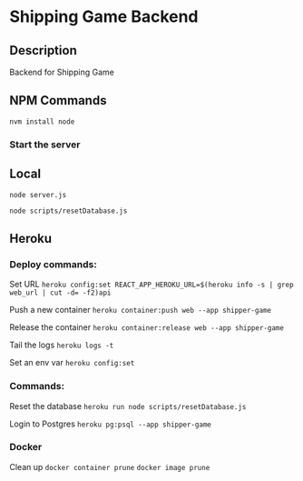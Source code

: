 # Shipping Game Backend

## Description
Backend for Shipping Game

## NPM Commands

```nvm install node```

### Start the server


## Local
```node server.js```

```node scripts/resetDatabase.js``` 

## Heroku

### Deploy commands: 

Set URL
```heroku config:set REACT_APP_HEROKU_URL=$(heroku info -s | grep web_url | cut -d= -f2)api```

Push a new container
```heroku container:push web --app shipper-game```

Release the container
```heroku container:release web --app shipper-game```

Tail the logs
```heroku logs -t```

Set an env var
```heroku config:set```

### Commands: 

Reset the database
```heroku run node scripts/resetDatabase.js```

Login to Postgres
```heroku pg:psql --app shipper-game```

### Docker 

Clean up
```docker container prune```
```docker image prune```
